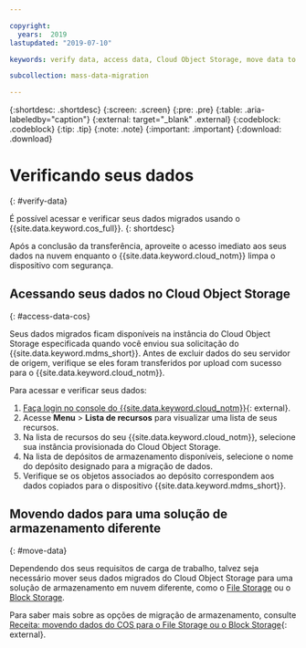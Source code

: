 ```yaml
---

copyright:
  years:  2019
lastupdated: "2019-07-10"

keywords: verify data, access data, Cloud Object Storage, move data to Block Storage, move data to File Storage

subcollection: mass-data-migration

---
```


{:shortdesc: .shortdesc}
{:screen: .screen}
{:pre: .pre}
{:table: .aria-labeledby="caption"}
{:external: target="_blank" .external}
{:codeblock: .codeblock}
{:tip: .tip}
{:note: .note}
{:important: .important}
{:download: .download}

# Verificando seus dados
{: #verify-data}

É possível acessar e verificar seus dados migrados usando o {{site.data.keyword.cos_full}}.
{: shortdesc}

Após a conclusão da transferência, aproveite o acesso imediato aos seus dados na nuvem enquanto o {{site.data.keyword.cloud_notm}} limpa o dispositivo com segurança.

## Acessando seus dados no Cloud Object Storage
{: #access-data-cos}

Seus dados migrados ficam disponíveis na instância do Cloud Object Storage especificada quando você enviou sua solicitação do {{site.data.keyword.mdms_short}}. Antes de excluir dados do seu servidor de origem, verifique se eles foram transferidos por upload com sucesso para o {{site.data.keyword.cloud_notm}}.

Para acessar e verificar seus dados: 

1. [Faça login no console do {{site.data.keyword.cloud_notm}}](https://{DomainName}/){: external}.
2. Acesse **Menu** &gt; **Lista de recursos** para visualizar uma lista de seus recursos.
3. Na lista de recursos do seu {{site.data.keyword.cloud_notm}}, selecione sua instância provisionada do Cloud Object Storage.
4. Na lista de depósitos de armazenamento disponíveis, selecione o nome do depósito designado para a migração de dados.
5. Verifique se os objetos associados ao depósito correspondem aos dados copiados para o dispositivo {{site.data.keyword.mdms_short}}.

## Movendo dados para uma solução de armazenamento diferente
{: #move-data}

Dependendo dos seus requisitos de carga de trabalho, talvez seja necessário mover seus dados migrados do Cloud Object Storage para uma solução de armazenamento em nuvem diferente, como o [File Storage](https://{DomainName}/catalog/infrastructure/file-storage) ou o [Block Storage](https://{DomainName}/catalog/infrastructure/block-storage). 

Para saber mais sobre as opções de migração de armazenamento, consulte [Receita: movendo dados do COS para o File Storage ou o Block Storage](https://developer.ibm.com/recipes/tutorials/moving-data-from-cos-to-file-or-block-storage/){: external}.

